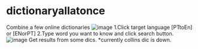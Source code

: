 # dictionaryallatonce
Combine a few online dictionaries
![image](https://user-images.githubusercontent.com/52092734/167305694-1dd42d39-32f2-4a4d-91b4-02c2bb2f9f45.png)
1.Click target language [PTtoEn] or [ENorPT]
2.Type word you want to know and click search button.
![image](https://user-images.githubusercontent.com/52092734/167305926-89e894e4-a093-4343-a757-16c2d9f66ada.png)
Get results from some dics.
*currently collins dic is down.
